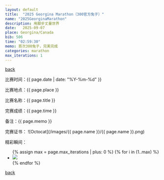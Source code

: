 ```yaml
---
layout: default
title:  "2025 Georgina Marathon（300官方兔子）"
name: "2025GeorginaMarathon"
description: 用脚步丈量世界
date:   2025-09-07
place: Georgina/Canada
bib: 506
time: "02:59:30"
memo: 首次300兔子，完美完成
categories: marathon
max_iterations: 1
---
```

[back](/marathon)

比赛时间：{{ page.date | date: "%Y-%m-%d" }}

比赛地点：{{ page.place }}

比赛名称：{{ page.title }}

完赛成绩：{{ page.time }}

备注：{{ page.memo }}

完赛证书：
![Octocat](/images/{{ page.name }}/{{ page.name }}.png)

精彩瞬间：
<ul>
{% assign max = page.max_iterations | plus: 0 %}
{% for i in (1..max) %}
    <li><img src="/images/{{ page.name }}/{{ page.name }}-{{ i }}.jpeg"></li>
{% endfor %}
</ul>

[back](/marathon)
